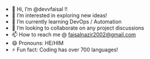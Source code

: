 - 👋 Hi, I’m @devvfaisal !!
- 👀 I’m interested in exploring new ideas!
- 🌱 I’m currently learning DevOps / Automation
- 💞️ I’m looking to collaborate on any project discussions
- 📫 How to reach me @ faisalnazir2002@gmail.com
- 😄 Pronouns: HE/HIM
- ⚡ Fun fact: Coding has over 700 languages!

<!---
devvfaisal/devvfaisal is a ✨ special ✨ repository because its `README.md` (this file) appears on your GitHub profile.
You can click the Preview link to take a look at your changes.
--->
